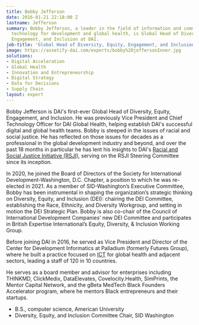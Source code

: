 ```yaml
---
title: Bobby Jefferson
date: 2016-01-21 22:18:00 Z
lastname: Jefferson
summary: Bobby Jefferson, a leader in the field of information and communications
  technology for development and global health, is Global Head of Diversity, Equity,
  Engagement, and Inclusion at DAI.
job-title: 'Global Head of Diversity, Equity, Engagement, and Inclusion'
image: https://assetify-dai.com/experts/bobby%20jeffersonInner.jpg
solutions:
- Digital Acceleration
- Global Health
- Innovation and Entrepreneurship
- Digital Strategy
- Data for Decisions
- Supply Chain
layout: expert
---
```


Bobby Jefferson is DAI's first-ever Global Head of Diversity, Equity, Engagement, and Inclusion. He was previously Vice President and Chief Technology Officer for DAI Global Health, helping establish DAI's successful digital and global health teams. Bobby is steeped in the issues of racial and social justice. He has reflected on those issues for decades as a professional in the global development industry and beyond, and over the past 18 months in particular he has lent his insights to DAI's [Racial and Social Justice Initiative (RSJI)](https://www.dai.com/news/an-anti-racist-company-ceo-jim-boomgard-lays-out-vision-for-dais-racial-and-social-justice-initiative), serving on the RSJI Steering Committee since its inception.

In 2020, he joined the Board of Directors of the Society for International Development-Washington, D.C. Chapter, a position to which he was re-elected in 2021. As a member of SID-Washington’s Executive Committee, Bobby has been instrumental in shaping the organization’s strategic thinking on Diversity, Equity, and Inclusion (DEI): chairing the DEI Committee, establishing the Race, Ethnicity, and Diversity Workgroup, and setting in motion the DEI Strategic Plan. Bobby is also co-chair of the Council of International Development Companies’ new DEI Committee and participates in British Expertise International’s Equity, Diversity, & Inclusion Working Group.

Before joining DAI in 2016, he served as Vice President and Director of the Center for Development Informatics at Palladium (formerly Futures Group), where he built a practice focused on [ICT](https://www.youtube.com/watch?v=jgPFVXSdtWQ) for global health and adjacent sectors, leading a staff of 120 in 10 countries. 

He serves as a board member and advisor for enterprises including THINKMD, ClickMedix, DataElevates, Covelocity.Health, SimPrints, the Mentor Capital Network, and the gBeta MedTech Black Founders Accelerator program, where he mentors Black entrepreneurs and their startups.

* B.S., computer science, American University
* Diversity, Equity, and Inclusion Committee Chair, SID Washington